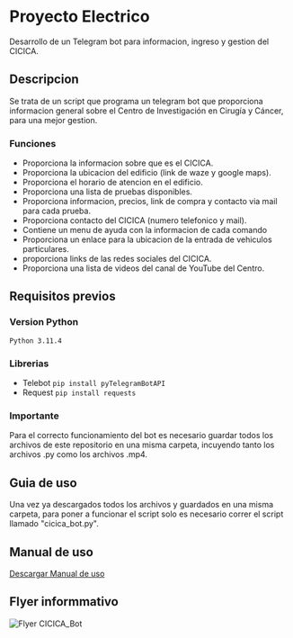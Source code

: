 # Proyecto Electrico
Desarrollo de un Telegram bot para informacion, ingreso y gestion del CICICA.
## Descripcion
Se trata de un script que programa un telegram bot que proporciona informacion general sobre el Centro de Investigación en Cirugía y Cáncer, para una mejor gestion.
### Funciones
* Proporciona la informacion sobre que es el CICICA.
* Proporciona la ubicacion del edificio (link de waze y google maps).
* Proporciona el horario de atencion en el edificio.
* Proporciona una lista de pruebas disponibles.
* Proporciona informacion, precios, link de compra y contacto via mail para cada prueba.
* Proporciona contacto del CICICA (numero telefonico y mail).
* Contiene un menu de ayuda con la informacion de cada comando
* Proporciona un enlace para la ubicacion de la entrada de vehiculos particulares.
* proporciona links de las redes sociales del CICICA.
* Proporciona una lista de videos del canal de YouTube del Centro.
## Requisitos previos
### Version Python
`Python 3.11.4`
### Librerias
* Telebot `pip install pyTelegramBotAPI`
* Request `pip install requests`
### Importante
Para el correcto funcionamiento del bot es necesario guardar todos los archivos de este repositorio en una misma carpeta, incuyendo tanto los archivos .py como los archivos .mp4.
## Guia de uso
Una vez ya descargados todos los archivos y guardados en una misma carpeta, para poner a funcionar el script solo es necesario correr el script llamado "cicica_bot.py".
## Manual de uso
[Descargar Manual de uso](https://www.ejemplo.com)
## Flyer informmativo
![Flyer CICICA_Bot ](https://www.canva.com/design/DAFn9-1cXsc/Hxo339S8dGGbsGFWnsvfVQ/watch)



